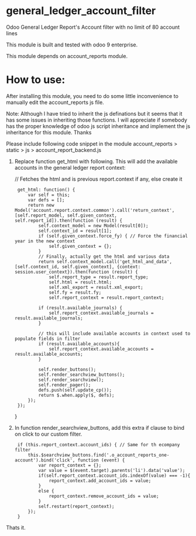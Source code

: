 # general_ledger_account_filter
Odoo General Ledger Report's Account filter with no limit of 80 account lines

This module is built and tested with odoo 9 enterprise.

This module depends on account_reports module.  


# How to use:

After installing this module, you need to do some little inconvenience to manually edit the account_reports js file.

Note: Although I have tried to inherit the js definations but it seems that it has some issues in inheriting those functions. I will appreciate if somebody has the proper knowledge of odoo js script inheritance and implement the js inheritance for this module. Thanks

Please include following code snippet in the module account_reports > static > js > account_report_backend.js 

1. Replace function get_html with following. This will add the available accounts in the general ledger report context:

    // Fetches the html and is previous report.context if any, else create it
    
        get_html: function() {
            var self = this;
            var defs = [];
            return new Model('account.report.context.common').call('return_context', [self.report_model, self.given_context, self.report_id]).then(function (result) {
                self.context_model = new Model(result[0]);
                self.context_id = result[1];
                if (self.given_context.force_fy) { // Force the financial year in the new context
                    self.given_context = {};
                }
                // Finally, actually get the html and various data
                return self.context_model.call('get_html_and_data', [self.context_id, self.given_context], {context: session.user_context}).then(function (result) {
                    self.report_type = result.report_type;
                    self.html = result.html;
                    self.xml_export = result.xml_export;
                    self.fy = result.fy;
                    self.report_context = result.report_context;
                
                if (result.available_journals) {
                    self.report_context.available_journals = result.available_journals;
                }
                
                // this will include available accounts in context used to populate fields in filter
                if (result.available_accounts){
                	self.report_context.available_accounts = result.available_accounts;
                }
                
                self.render_buttons();
                self.render_searchview_buttons();
                self.render_searchview();
                self.render_pager();
                defs.push(self.update_cp());
                return $.when.apply($, defs);
            });
        });
    }
    
    
2. In function render_searchview_buttons, add this extra if clause to bind on click to our custom filter.  


        if (this.report_context.account_ids) { // Same for th ecompany filter
            this.$searchview_buttons.find('.o_account_reports_one-account').bind('click', function (event) {
                var report_context = {};
                var value = $(event.target).parents('li').data('value');
                if(self.report_context.account_ids.indexOf(value) === -1){
                    report_context.add_account_ids = value;
                }
                else {
                    report_context.remove_account_ids = value;
                }
                self.restart(report_context);
            });
        }
        
        
Thats it. 
